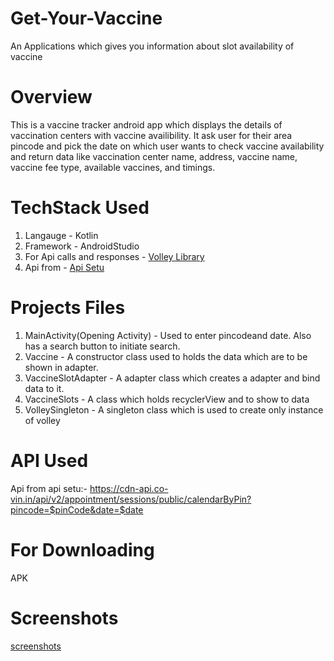 # Get-Your-Vaccine
An Applications which gives you information about slot availability of vaccine

# Overview
This is a vaccine tracker android app which displays the details of vaccination centers with vaccine availibility. 
It ask user for their area pincode and pick the date on which user wants to check vaccine availability and return data like vaccination center name, address, vaccine name, vaccine fee type, available vaccines, and timings.

# TechStack Used
1. Langauge - Kotlin
2. Framework - AndroidStudio
3. For Api calls and responses - [Volley Library](https://developer.android.com/training/volley)
4. Api from - [Api Setu](https://apisetu.gov.in/#)

# Projects Files
1. MainActivity(Opening Activity) - Used to enter pincodeand date. Also has a search button to initiate search.
2. Vaccine - A constructor class used to holds the data which are to be shown in adapter.
3. VaccineSlotAdapter - A adapter class which creates a adapter and bind data to it.
4. VaccineSlots - A class which holds recyclerView and to show to data
5. VolleySingleton - A singleton class which is used to create only instance of volley

# API Used
Api from api setu:- https://cdn-api.co-vin.in/api/v2/appointment/sessions/public/calendarByPin?pincode=$pinCode&date=$date

# For Downloading
APK

# Screenshots
[screenshots](https://github.com/Vishnu-Murti-Pandey/Get-Your-Vaccine/tree/master/screenshots)
